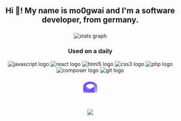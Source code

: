 <h2 align="center">Hi 👋! My name is mo0gwai and I'm a software developer, from germany.</h2>

###


###
<div align="center">
  <img src="https://github-readme-stats.vercel.app/api?hide_title=false&hide_rank=false&show_icons=true&include_all_commits=true&count_private=true&disable_animations=false&theme=dracula&locale=en&hide_border=false&username=mo0gwai" height="150" alt="stats graph"  />
</div>


###

<h3 align="center">Used on a daily</h2>
<div align="center">
  <img src="https://cdn.jsdelivr.net/gh/devicons/devicon/icons/javascript/javascript-original.svg" height="30" width="42" alt="javascript logo"  />
  <img src="https://cdn.jsdelivr.net/gh/devicons/devicon/icons/react/react-original.svg" height="30" width="42" alt="react logo"  />
  <img src="https://cdn.jsdelivr.net/gh/devicons/devicon/icons/html5/html5-original.svg" height="30" width="42" alt="html5 logo"  />
  <img src="https://cdn.jsdelivr.net/gh/devicons/devicon/icons/css3/css3-original.svg" height="30" width="42" alt="css3 logo"  />
  <img src="https://cdn.jsdelivr.net/gh/devicons/devicon/icons/php/php-original.svg" height="30" width="42" alt="php logo"  />
  <img src="https://cdn.jsdelivr.net/gh/devicons/devicon/icons/composer/composer-original.svg" height="30" width="42" alt="composer logo"  />
  <img src="https://cdn.jsdelivr.net/gh/devicons/devicon/icons/git/git-original.svg" height="30" width="42" alt="git logo"  />
</div>

###

<div align="center">
  <a href="mailto:mo0gwai@proton.me" >
    <img src="https://github.com/ProtonMail/proton-bridge/blob/master/dist/raw/win%2Blin_icon_256x256.svg" height="30" width="42"  alt="protonmail logo" />
  </a>
</div>

###

<br clear="both">
<div align="center">
<img align="center" height="150" src="https://media3.giphy.com/media/12BYUePgtn7sis/200w.webp?cid=ecf05e47cyme6ao0hjwrw3vc2kox797e59gj46dfh4308idh&rid=200w.webp&ct=g"  /></div>

###
